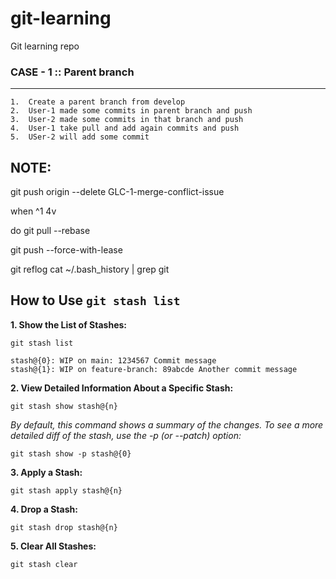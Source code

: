 # git-learning
Git learning repo

### CASE - 1 :: Parent branch
------------------------
    1.  Create a parent branch from develop
    2.  User-1 made some commits in parent branch and push
    3.  User-2 made some commits in that branch and push
    4.  User-1 take pull and add again commits and push
    5.  USer-2 will add some commit


## NOTE:
git push origin --delete GLC-1-merge-conflict-issue


when ^1 4v

do git pull --rebase

git push --force-with-lease

git reflog
cat ~/.bash_history | grep git

How to Use `git stash list`
------------------------

 __1. Show the List of Stashes:__
    
    git stash list 
    
    stash@{0}: WIP on main: 1234567 Commit message
    stash@{1}: WIP on feature-branch: 89abcde Another commit message

 __2.  View Detailed Information About a Specific Stash:__
    
    git stash show stash@{n}

_By default, this command shows a summary of the changes. To see a more detailed diff of the stash, use the -p (or --patch) option:_

    git stash show -p stash@{0}


 __3.  Apply a Stash:__

    git stash apply stash@{n}

 __4.  Drop a Stash:__
    
    git stash drop stash@{n}

  __5.  Clear All Stashes:__

    git stash clear


